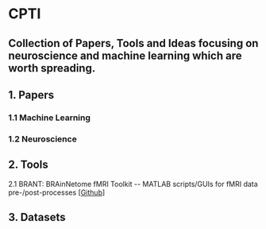 # CPTI
Collection of Papers, Tools and Ideas focusing on neuroscience and machine learning which are worth spreading.
---
## 1. Papers
### 1.1 Machine Learning

### 1.2 Neuroscience

## 2. Tools
2.1 BRANT: BRAinNetome fMRI Toolkit -- MATLAB scripts/GUIs for fMRI data pre-/post-processes [[Github][1]]  

## 3. Datasets



[1]: https://github.com/kbxu/brant
